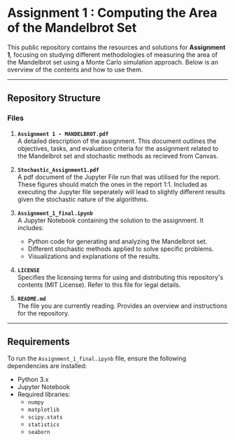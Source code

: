 # Assignment 1 : Computing the Area of the Mandelbrot Set

This public repository contains the resources and solutions for **Assignment 1**, focusing on studying different methodologies of measuring the area of the Mandelbrot set using a Monte Carlo simulation approach. Below is an overview of the contents and how to use them.

---

## Repository Structure

### Files
1. **`Assignment 1 - MANDELBROT.pdf`**  
   A detailed description of the assignment. This document outlines the objectives, tasks, and evaluation criteria for the assignment related to the Mandelbrot set and stochastic methods as recieved from Canvas.

2. **`Stochastic_Assignment1.pdf`**  
   A pdf document of the Jupyter File run that was utilised for the report. These figures should match the ones in the report 1:1. Included as executing the Jupyter file seperately will lead to slightly different results given the stochastic nature of the algorithms.

3. **`Assignment_1_final.ipynb`**  
   A Jupyter Notebook containing the solution to the assignment. It includes:
   - Python code for generating and analyzing the Mandelbrot set.
   - Different stochastic methods applied to solve specific problems.
   - Visualizations and explanations of the results.

4. **`LICENSE`**  
   Specifies the licensing terms for using and distributing this repository's contents (MIT License). Refer to this file for legal details.

5. **`README.md`**  
   The file you are currently reading. Provides an overview and instructions for the repository.

---

## Requirements

To run the `Assignment_1_final.ipynb` file, ensure the following dependencies are installed:

- Python 3.x
- Jupyter Notebook
- Required libraries:
  - `numpy`
  - `matplotlib`
  - `scipy.stats`
  - `statistics`
  - `seaborn`